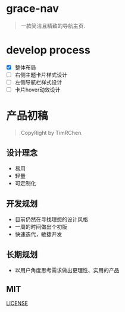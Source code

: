 # grace-nav
>  一款简洁且精致的导航主页.

# develop process
- [x]   整体布局
- [ ]   右侧主题卡片样式设计
- [ ]   左侧导航栏样式设计
- [ ]   卡片hover动效设计

# 产品初稿
>  CopyRight by TimRChen.

## 设计理念

-   易用
-   轻量
-   可定制化

## 开发规划

-   目前仍然在寻找理想的设计风格
-   一周的时间做出个初版
-   快速迭代，敏捷开发

## 长期规划

-   以用户角度思考需求做出更理性、实用的产品

## MIT
[LICENSE](https://github.com/TimRChen/grace-nav/blob/master/LICENSE)
